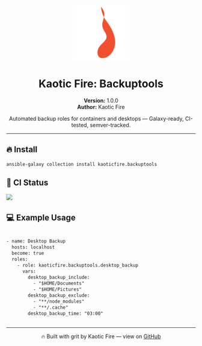 <!DOCTYPE html>
<html>
<head>
  <meta charset="UTF-8">
  <title>Kaotic Fire Backuptools</title>
  <link rel="icon" href="assets/favicon.ico" type="image/x-icon">
  <link href="https://cdn.jsdelivr.net/npm/prismjs/themes/prism-okaidia.min.css" rel="stylesheet" />
  <script src="https://cdn.jsdelivr.net/npm/prismjs/prism.js"></script>
</head>
<body>
  <div style="text-align: center;">
    <img src="assets/logo.svg" alt="Kaotic Fire Logo" width="150">
    <h1>Kaotic Fire: Backuptools</h1>
    <p><strong>Version:</strong> 1.0.0<br><strong>Author:</strong> Kaotic Fire</p>
    <p>Automated backup roles for containers and desktops — Galaxy-ready, CI-tested, semver-tracked.</p>
  </div>

  <hr>

  <h2>🔥 Install</h2>
  <pre><code class="language-shell">ansible-galaxy collection install kaoticfire.backuptools</code></pre>

  <h2>🧪 CI Status</h2>
  <p>
    <img src="https://github.com/kaoticfire/ansible-collection-backuptools/actions/workflows/test.yml/badge.svg">
  </p>

  <h2>💻 Example Usage</h2>
  <pre><code class="language-yaml">
- name: Desktop Backup
  hosts: localhost
  become: true
  roles:
    - role: kaoticfire.backuptools.desktop_backup
      vars:
        desktop_backup_include:
          - "$HOME/Documents"
          - "$HOME/Pictures"
        desktop_backup_exclude:
          - "**/node_modules"
          - "**/.cache"
        desktop_backup_time: "03:00"
  </code></pre>

  <hr>

  <p style="text-align: center;">
    🔥 Built with grit by Kaotic Fire — view on <a href="https://github.com/kaoticfire/ansible-collection-backuptools">GitHub</a>
  </p>
</body>
</html>
